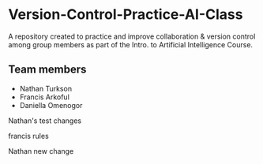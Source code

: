 # Version-Control-Practice-AI-Class
A repository created to practice and improve collaboration &amp; version control among group members as part of the Intro. to Artificial Intelligence Course.

Team members
------------
- Nathan Turkson
- Francis Arkoful
- Daniella Omenogor


Nathan's test changes

francis rules


Nathan new change 